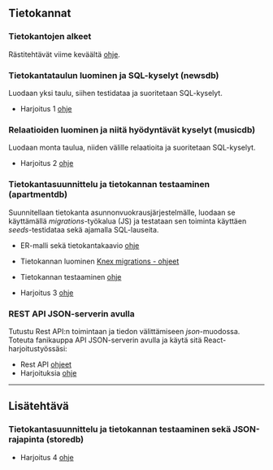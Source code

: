 ## Tietokannat

### Tietokantojen alkeet

Rästitehtävät viime keväältä [ohje](pohjatiedot.html).

### Tietokantataulun luominen ja SQL-kyselyt (newsdb)

Luodaan yksi taulu, siihen testidataa ja suoritetaan SQL-kyselyt.

- Harjoitus 1 [ohje](harjoitus1.html)

### Relaatioiden luominen ja niitä hyödyntävät kyselyt (musicdb)

Luodaan monta taulua, niiden välille relaatioita ja suoritetaan SQL-kyselyt.

- Harjoitus 2 [ohje](harjoitus2.html)

### Tietokantasuunnittelu ja tietokannan testaaminen (apartmentdb)

Suunnitellaan tietokanta asunnonvuokrausjärjestelmälle, luodaan se käyttämällä *migrations*-työkalua (JS) ja testataan sen toiminta käyttäen *seeds*-testidataa sekä ajamalla SQL-lauseita.

- ER-malli sekä tietokantakaavio [ohje](db_suunnittelu.html)
- Tietokannan luominen [Knex migrations - ohjeet](./migrations.html)
- Tietokannan testaaminen [ohje](./db-testing-knex.html)

- Harjoitus 3 [ohje](harjoitus3.html)

### REST API JSON-serverin avulla

Tutustu Rest API:n toimintaan ja tiedon välittämiseen *json*-muodossa. Toteuta fanikauppa API JSON-serverin avulla ja käytä sitä React-harjoitustyössäsi:

- Rest API [ohjeet](rest-json.html)
- Harjoituksia [ohje](json-harjoituksia.html)

---

## Lisätehtävä

### Tietokantasuunnittelu ja tietokannan testaaminen sekä JSON-rajapinta (storedb)

- Harjoitus 4 [ohje](harjoitus4.html)